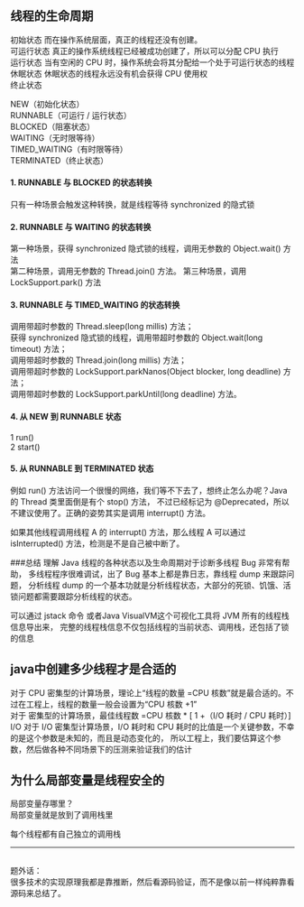 ## 线程的生命周期

初始状态 而在操作系统层面，真正的线程还没有创建。  
可运行状态 真正的操作系统线程已经被成功创建了，所以可以分配 CPU 执行  
运行状态 当有空闲的 CPU 时，操作系统会将其分配给一个处于可运行状态的线程  
休眠状态 休眠状态的线程永远没有机会获得 CPU 使用权    
终止状态  

NEW（初始化状态）  
RUNNABLE（可运行 / 运行状态）  
BLOCKED（阻塞状态）  
WAITING（无时限等待）  
TIMED_WAITING（有时限等待）  
TERMINATED（终止状态）  

#### 1. RUNNABLE 与 BLOCKED 的状态转换
只有一种场景会触发这种转换，就是线程等待 synchronized 的隐式锁

#### 2. RUNNABLE 与 WAITING 的状态转换
第一种场景，获得 synchronized 隐式锁的线程，调用无参数的 Object.wait() 方法  
第二种场景，调用无参数的 Thread.join() 方法。
第三种场景，调用 LockSupport.park() 方法

#### 3. RUNNABLE 与 TIMED_WAITING 的状态转换
调用带超时参数的 Thread.sleep(long millis) 方法；  
获得 synchronized 隐式锁的线程，调用带超时参数的 Object.wait(long timeout) 方法；  
调用带超时参数的 Thread.join(long millis) 方法；  
调用带超时参数的 LockSupport.parkNanos(Object blocker, long deadline) 方法；  
调用带超时参数的 LockSupport.parkUntil(long deadline) 方法。  

#### 4. 从 NEW 到 RUNNABLE 状态
1 run()  
2 start()  

#### 5. 从 RUNNABLE 到 TERMINATED 状态
例如 run() 方法访问一个很慢的网络，我们等不下去了，想终止怎么办呢？Java 的 Thread 类里面倒是有个 stop() 方法，
不过已经标记为 @Deprecated，所以不建议使用了。正确的姿势其实是调用 interrupt() 方法。  

如果其他线程调用线程 A 的 interrupt() 方法，那么线程 A 可以通过 isInterrupted() 方法，检测是不是自己被中断了。

###总结
理解 Java 线程的各种状态以及生命周期对于诊断多线程 Bug 非常有帮助，
多线程程序很难调试，出了 Bug 基本上都是靠日志，靠线程 dump 来跟踪问题，
分析线程 dump 的一个基本功就是分析线程状态，大部分的死锁、饥饿、活锁问题都需要跟踪分析线程的状态。  

可以通过 jstack 命令
或者Java VisualVM这个可视化工具将 JVM 所有的线程栈信息导出来，
完整的线程栈信息不仅包括线程的当前状态、调用栈，还包括了锁的信息


## java中创建多少线程才是合适的 
对于 CPU 密集型的计算场景，理论上“线程的数量 =CPU 核数”就是最合适的。不过在工程上，线程的数量一般会设置为“CPU 核数 +1”    
对于  密集型的计算场景，最佳线程数 =CPU 核数 * [ 1 +（I/O 耗时 / CPU 耗时）]  I/O
对于 I/O 密集型计算场景，I/O 耗时和 CPU 耗时的比值是一个关键参数，不幸的是这个参数是未知的，而且是动态变化的，
所以工程上，我们要估算这个参数，然后做各种不同场景下的压测来验证我们的估计


## 为什么局部变量是线程安全的

局部变量存哪里？    
局部变量就是放到了调用栈里  

每个线程都有自己独立的调用栈

-------
##
题外话：  
很多技术的实现原理我都是靠推断，然后看源码验证，而不是像以前一样纯粹靠看源码来总结了。

